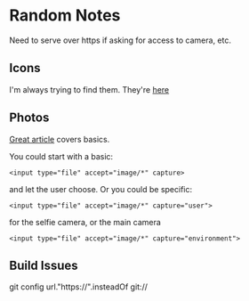 # Random Notes

Need to serve over https if asking for access to camera, etc.


## Icons

I'm always trying to find them. They're [here](https://www.webcomponents.org/element/PolymerElements/iron-icons/demo/demo/index.html)

## Photos

[Great article](https://developers.google.com/web/fundamentals/media/capturing-images/) covers basics.

You could start with a basic:

```
<input type="file" accept="image/*" capture>
```

and let the user choose. Or you could be specific:

```
<input type="file" accept="image/*" capture="user">
```

for the selfie camera, or the main camera 

```
<input type="file" accept="image/*" capture="environment">
```


## Build Issues

git config  url."https://".insteadOf git://

